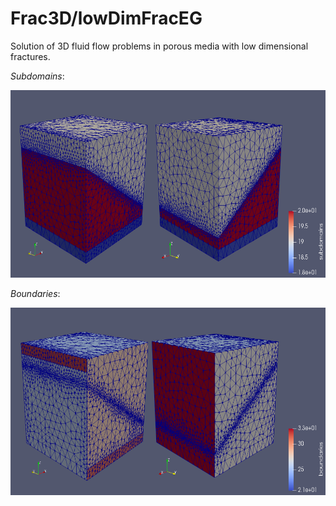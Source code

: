 # Frac3D/lowDimFracEG

Solution of 3D fluid flow problems in porous media with low dimensional fractures.

<i>Subdomains</i>:
<p float="left">
	<img src="figs/Subdomains.png" alt="subdomains" height=300/>
</p>
<i>Boundaries</i>:
<p float="left">
	<img src="figs/Boundaries.png" alt="boundaries" height=300/>
</p>